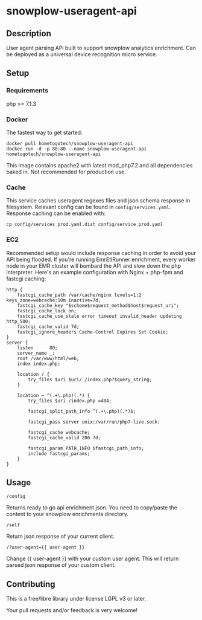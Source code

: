 snowplow-useragent-api
===================

## Description

User agent parsing APi built to support snowplow analytics enrichment. Can be deployed as a universal device recognition micro service.

## Setup
### Requirements

php >= 7.1.3

### Docker

The fastest way to get started:
```
docker pull hometogotech/snowplow-useragent-api
docker run -d -p 80:80 --name snowplow-useragent-api hometogotech/snowplow-useragent-api
```
This image contains apache2 with latest mod_php7.2 and all dependencies baked in. Not recommended for production use. 

### Cache

This service caches useragent regexes files and json schema response in filesystem. Relevant config can be found in ```config/services.yaml```. Response caching can be enabled with:

```
cp config/services_prod.yaml.dist config/service_prod.yaml
```

### EC2

Recommended setup would include response caching in order to avoid your API being flooded. If you're running EmrEtlRunner enrichment, every worker node in your EMR cluster will bombard the API and slow down the php interpreter. Here's an example configuration with Nginx + php-fpm and fastcgi caching: 

```nginx
http {
    fastcgi_cache_path /var/cache/nginx levels=1:2 keys_zone=webcache:10m inactive=7d;
    fastcgi_cache_key "$scheme$request_method$host$request_uri";
    fastcgi_cache_lock on;
    fastcgi_cache_use_stale error timeout invalid_header updating http_500;
    fastcgi_cache_valid 7d;
    fastcgi_ignore_headers Cache-Control Expires Set-Cookie;
}
server {
    listen      80;
    server_name _;
    root /var/www/html/web;
    index index.php;

    location / {
        try_files $uri $uri/ /index.php?$query_string;
    }

    location ~ ^(.+\.php)(.*) {
        try_files $uri /index.php =404;

        fastcgi_split_path_info ^(.+\.php)(.*)$;

        fastcgi_pass server unix:/var/run/php7-live.sock;

        fastcgi_cache webcache;
        fastcgi_cache_valid 200 7d;

        fastcgi_param PATH_INFO $fastcgi_path_info;
        include fastcgi_params;
    }
}
```

## Usage

```
/config
```

Returns ready to go api enrichment json. You need to copy/paste the content to your snowplow enrichments directory.

```
/self
```

Return json response of your current client.

```
/?user-agent={{ user-agent }}
```

Change {{ user-agent }} with your custom user agent. This will return parsed json response of your custom client.

## Contributing

This is a free/libre library under license LGPL v3 or later.

Your pull requests and/or feedback is very welcome!
